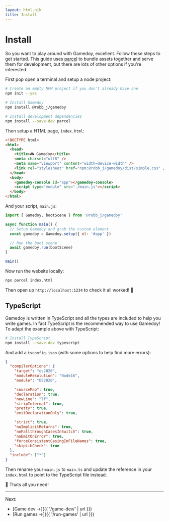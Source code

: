 ```yaml
---
layout: html.njk
title: Install
---
```


# Install

So you want to play around with Gamedoy, excellent. Follow these steps to get started. This guide uses [parcel](https://parceljs.org/) to bundle assets together and serve them for development, but there are lots of other options if you're interested.

First pop open a terminal and setup a node project:

```sh
# Create an empty NPM project if you don't already have one
npm init --yes

# Install Gamedoy
npm install @robb_j/gamedoy

# Install development dependencies
npm install --save-dev parcel
```

Then setup a HTML page, `index.html`:

```html
<!DOCTYPE html>
<html>
  <head>
    <title>🎮 Gamedoy</title>
    <meta charset="utf8" />
    <meta name="viewport" content="width=device-width" />
    <link rel="stylesheet" href="npm:@robb_j/gamedoy/dist/simple.css" />
  </head>
  <body>
    <gamedoy-console id="app"></gamedoy-console>
    <script type="module" src="./main.js"></script>
  </body>
</html>
```

And your script, `main.js`:

```js
import { Gamedoy, bootScene } from '@robb_j/gamedoy'

async function main() {
  // Setup Gamedoy and grab the custom element
  const gamedoy = Gamedoy.setup({ el: '#app' })

  // Run the boot scene
  await gamedoy.run(bootScene)
}

main()
```

Now run the website locally:

```sh
npx parcel index.html
```

Then open up `http://localhost:1234` to check it all worked! 🎉

## TypeScript

Gamedoy is written in TypeScript and all the types are included to help you write games. In fact TypeScript is the recommended way to use Gamedoy! To adapt the example above with TypeScript:

```bash
# Install TypeScript
npm install --save-dev typescript
```

And add a `tsconfig.json` (with some options to help find more errors):

```json
{
  "compilerOptions": {
    "target": "es2020",
    "moduleResolution": "Node16",
    "module": "ES2020",

    "sourceMap": true,
    "declaration": true,
    "newLine": "lf",
    "stripInternal": true,
    "pretty": true,
    "emitDeclarationOnly": true,

    "strict": true,
    "noImplicitReturns": true,
    "noFallthroughCasesInSwitch": true,
    "noEmitOnError": true,
    "forceConsistentCasingInFileNames": true,
    "skipLibCheck": true
  },
  "include": ["*"]
}
```

Then rename your `main.js` to `main.ts` and update the reference in your `index.html` to point to the TypeScript file instead.

🎉 Thats all you need!

---

Next:

- [Game dev →]({{ '/game-dev/' | url }})
- [Run games →]({{ '/run-games' | url }})
